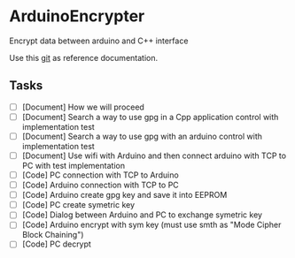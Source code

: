 # ArduinoEncrypter
Encrypt data between arduino and C++ interface

Use this [git](https://github.com/gpg/gnupg) as reference documentation.

## Tasks

- [ ] [Document] How we will proceed
- [ ] [Document] Search a way to use gpg in a Cpp application control with implementation test
- [ ] [Document] Search a way to use gpg with an arduino control with implementation test
- [ ] [Document] Use wifi with Arduino and then connect arduino with TCP to PC with test implementation
- [ ] [Code] PC connection with TCP to Arduino
- [ ] [Code] Arduino connection with TCP to PC
- [ ] [Code] Arduino create gpg key and save it into EEPROM 
- [ ] [Code] PC create symetric key
- [ ] [Code] Dialog between Arduino and PC to exchange symetric key
- [ ] [Code] Arduino encrypt with sym key (must use smth as "Mode Cipher Block Chaining")
- [ ] [Code] PC decrypt 
